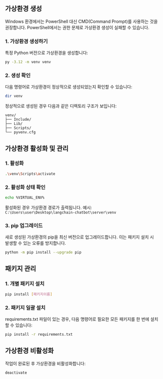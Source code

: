 ## 가상환경 생성

Windows 환경에서는 PowerShell 대신 CMD(Command Prompt)를 사용하는 것을 권장합니다. PowerShell에서는 권한 문제로 가상환경 생성이 실패할 수 있습니다.

### 1. 가상환경 생성하기

특정 Python 버전으로 가상환경을 생성합니다:

```bash
py -3.12 -m venv venv
```

### 2. 생성 확인

다음 명령어로 가상환경이 정상적으로 생성되었는지 확인할 수 있습니다:

```bash
dir venv
```

정상적으로 생성된 경우 다음과 같은 디렉토리 구조가 보입니다:

```
venv/
├── Include/
├── Lib/
├── Scripts/
└── pyvenv.cfg
```

## 가상환경 활성화 및 관리

### 1. 활성화

```bash
.\venv\Scripts\activate
```

### 2. 활성화 상태 확인

```bash
echo %VIRTUAL_ENV%
```

활성화된 경우 가상환경 경로가 출력됩니다.
예시: `C:\Users\user\Desktop\langchain-chatbot\server\venv`

### 3. pip 업그레이드

새로 생성된 가상환경의 pip을 최신 버전으로 업그레이드합니다. 이는 패키지 설치 시 발생할 수 있는 오류를 방지합니다.

```bash
python -m pip install --upgrade pip
```

## 패키지 관리

### 1. 개별 패키지 설치
```bash
pip install [패키지이름]
```

### 2. 패키지 일괄 설치

requirements.txt 파일이 있는 경우, 다음 명령어로 필요한 모든 패키지를 한 번에 설치할 수 있습니다:

```bash
pip install -r requirements.txt
```

## 가상환경 비활성화

작업이 완료된 후 가상환경을 비활성화합니다:

```bash
deactivate
```